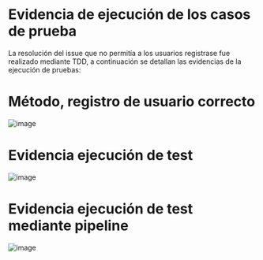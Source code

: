# Evidencia de ejecución de los casos de prueba

La resolución del issue que no permitía a los usuarios registrase fue realizado mediante TDD, a continuación se detallan las evidencias de la ejecución de pruebas:

# Método, registro de usuario correcto
![image](https://user-images.githubusercontent.com/61762224/232928887-dfd05d07-4685-4aca-b44d-4169e1dff227.png)

# Evidencia ejecución de test
![image](https://user-images.githubusercontent.com/61762224/232928957-5953b5e8-60be-4802-9906-86f2a3b7ebc1.png)

# Evidencia ejecución de test mediante pipeline
![image](https://user-images.githubusercontent.com/61762224/232929081-6cc60ecc-87df-4091-b8e7-0d45817c6cbe.png)


